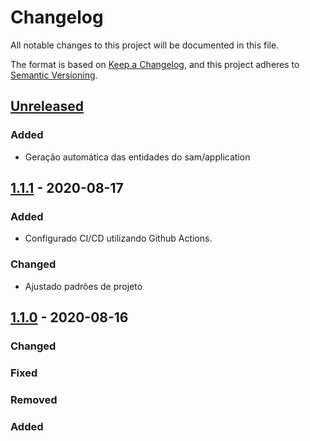 # Changelog

All notable changes to this project will be documented in this file.

The format is based on [Keep a Changelog](https://keepachangelog.com/en/1.0.0/),
and this project adheres to [Semantic Versioning](https://semver.org/spec/v2.0.0.html).

## [Unreleased]

### Added

-   Geração automática das entidades do sam/application

## [1.1.1] - 2020-08-17

### Added

-   Configurado CI/CD utilizando Github Actions.

### Changed

-   Ajustado padrões de projeto

## [1.1.0] - 2020-08-16

### Changed

### Fixed

### Removed

### Added

[Unreleased]: https://github.com/dev-senior-com-br/senior-sam-node/compare/v1.1.1...HEAD

[1.1.1]: https://github.com/dev-senior-com-br/senior-sam-node/compare/v1.1.0...1.1.1

[1.1.0]: https://github.com/dev-senior-com-br/senior-sam-node/releases/tag/v1.1.0
